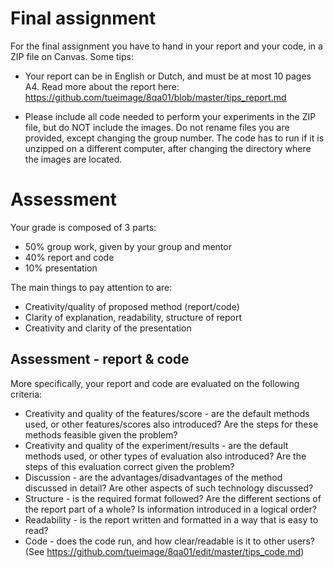 # Final assignment

For the final assignment you have to hand in your report and your code, in a ZIP file on Canvas. Some tips:

* Your report can be in English or Dutch, and must be at most 10 pages A4. Read more about the report here: https://github.com/tueimage/8qa01/blob/master/tips_report.md

*	Please include all code needed to perform your experiments in the ZIP file, but do NOT include the images. Do not rename files you are provided, except changing the group number. The code has to run if it is unzipped on a different computer, after changing the directory where the images are located. 


# Assessment 

Your grade is composed of 3 parts:
* 50% group work, given by your group and mentor 
* 40% report and code
* 10% presentation

The main things to pay attention to are:

*	Creativity/quality of proposed method (report/code)
*	Clarity of explanation, readability, structure of report
*	Creativity and clarity of the presentation


## Assessment - report & code

More specifically, your report and code are evaluated on the following criteria:

* Creativity and quality of the features/score - are the default methods used, or other features/scores also introduced? Are the steps for these methods feasible given the problem? 
* Creativity and quality of the experiment/results - are the default methods used, or other types of evaluation also introduced? Are the steps of this evaluation correct given the problem?
* Discussion - are the advantages/disadvantages of the method discussed in detail? Are other aspects of such technology discussed? 
* Structure - is the required format followed? Are the different sections of the report part of a whole? Is information introduced in a logical order?
* Readability - is the report written and formatted in a way that is easy to read? 
* Code - does the code run, and how clear/readable is it to other users? (See https://github.com/tueimage/8qa01/edit/master/tips_code.md)  



